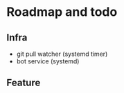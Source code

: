 # Roadmap and todo

## Infra

* git pull watcher (systemd timer)
* bot service (systemd)

## Feature
